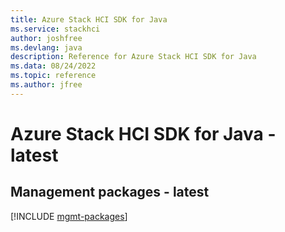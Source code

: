 ```yaml
---
title: Azure Stack HCI SDK for Java
ms.service: stackhci
author: joshfree
ms.devlang: java
description: Reference for Azure Stack HCI SDK for Java
ms.data: 08/24/2022
ms.topic: reference
ms.author: jfree
---
```

# Azure Stack HCI SDK for Java - latest

## Management packages - latest
[!INCLUDE [mgmt-packages](stack-hci-mgmt-index.md)]
